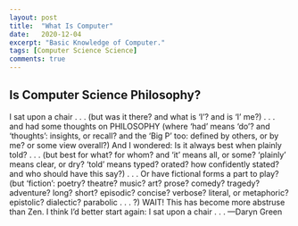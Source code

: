 ```yaml
---
layout: post
title:  "What Is Computer"
date:   2020-12-04
excerpt: "Basic Knowledge of Computer."
tags: [Computer Science Science]
comments: true
---
```


## Is Computer Science Philosophy? 
I sat upon a chair . . .
(but was it there?
and what is ‘I’?
and is ‘I’ me?)
. . . and had some thoughts on
PHILOSOPHY
(where ‘had’ means ‘do’?
and ‘thoughts’: insights, or recall?
and the ‘Big P’ too:
defined by others, or by me?
or some view
overall?)
And I wondered:
Is it always best when plainly told? . . .
(but best for what? for whom?
and ‘it’ means all, or some?
‘plainly’ means clear, or dry?
‘told’ means typed? orated?
how confidently stated?
and who should have this say?)
. . . Or have fictional forms a part to play?
(but ‘fiction’: poetry? theatre?
music? art? prose?
comedy? tragedy? adventure?
long? short? episodic?
concise? verbose?
literal, or metaphoric?
epistolic? dialectic? parabolic . . . ?)
WAIT!
This has become more abstruse than Zen.
I think I’d better start again:
I sat upon a chair . . .
—Daryn Green 

